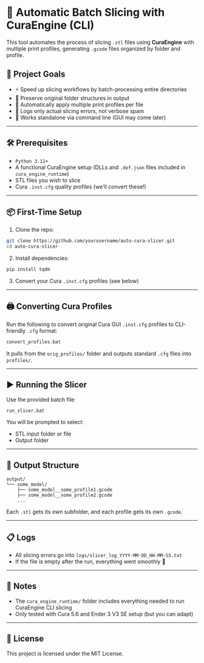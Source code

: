 # 🔄 Automatic Batch Slicing with CuraEngine (CLI)

This tool automates the process of slicing `.stl` files using **CuraEngine** with multiple print profiles, generating `.gcode` files organized by folder and profile.

## 🚀 Project Goals

- ⚡ Speed up slicing workflows by batch-processing entire directories
- 📁 Preserve original folder structures in output
- 🔧 Automatically apply multiple print profiles per file
- 🧼 Logs only actual slicing errors, not verbose spam
- 🧩 Works standalone via command line (GUI may come later)

---

## 🛠 Prerequisites

- `Python 3.11+`
- A functional CuraEngine setup (DLLs and `.def.json` files included in `cura_engine_runtime`)
- STL files you wish to slice
- Cura `.inst.cfg` quality profiles (we'll convert these!)

---

## 📦 First-Time Setup

1. Clone the repo:

```bash
git clone https://github.com/yourusername/auto-cura-slicer.git
cd auto-cura-slicer
```

2. Install dependencies:

```bash
pip install tqdm
```

3. Convert your Cura `.inst.cfg` profiles (see below)

---

## 🖨️ Converting Cura Profiles

Run the following to convert original Cura GUI `.inst.cfg` profiles to CLI-friendly `.cfg` format:

```bash
convert_profiles.bat
```

It pulls from the `orig_profiles/` folder and outputs standard `.cfg` files into `profiles/`.

---

## ▶️ Running the Slicer

Use the provided batch file:

```bash
run_slicer.bat
```

You will be prompted to select:

- STL input folder or file
- Output folder

---

## 📂 Output Structure

```
output/
└── some_model/
    ├── some_model__some_profile1.gcode
    ├── some_model__some_profile2.gcode
    ...
```

Each `.stl` gets its own subfolder, and each profile gets its own `.gcode`.

---

## 📋 Logs

- All slicing errors go into `logs/slicer_log_YYYY-MM-DD_HH-MM-SS.txt`
- If the file is empty after the run, everything went smoothly 🚀

---

## 🧪 Notes

- The `cura_engine_runtime/` folder includes everything needed to run CuraEngine CLI slicing
- Only tested with Cura 5.6 and Ender 3 V3 SE setup (but you can adapt)

---

## 📄 License

This project is licensed under the MIT License.
